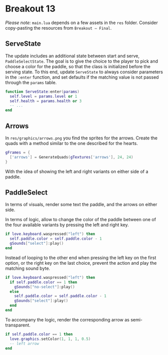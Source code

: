 # Breakout 13

_Please note:_ `main.lua` depends on a few assets in the `res` folder. Consider copy-pasting the resources from `Breakout — Final`.

## ServeState

The update includes an additional state between start and serve, `PaddleSelectState`. The goal is to give the choice to the player to pick and choose a color for the paddle, so that the class is initialized before the serving state. To this end, update `ServeState` to always consider parameters in the `:enter` function, and set defaults if the matching value is not passed through the `params` table.

```lua
function ServeState:enter(params)
  self.level = params.level or 1
  self.health = params.health or 3
  -- ...
end
```

## Arrows

In `res/graphics/arrows.png` you find the sprites for the arrows. Create the quads with a method similar to the one described for the hearts.

```lua
gFrames = {
  ['arrows'] = GenerateQuads(gTextures['arrows'], 24, 24)
}
```

With the idea of showing the left and right variants on either side of a paddle.

## PaddleSelect

In terms of visuals, render some text the paddle, and the arrows on either side.

In terms of logic, allow to change the color of the paddle between one of the four available variants by pressing the left and right key.

```lua
if love.keyboard.waspressed("left") then
  self.paddle.color = self.paddle.color - 1
  gSounds["select"]:play()
end
```

Instead of looping to the other end when pressing the left key on the first option, or the right key on the last choice, prevent the action and play the matching sound byte.

```lua
if love.keyboard.waspressed("left") then
  if self.paddle.color == 1 then
    gSounds["no-select"]:play()
  else
    self.paddle.color = self.paddle.color - 1
    gSounds["select"]:play()
  end
end
```

To accompany the logic, render the corresponding arrow as semi-transparent.

```lua
if self.paddle.color == 1 then
  love.graphics.setColor(1, 1, 1, 0.5)
  -- left arrow
end
```
